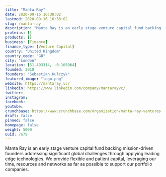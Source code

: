 ```yaml
---
title: "Manta Ray"
date: 2020-09-16 16:38:02
lastmod: 2020-09-16 16:38:02
slug: /manta-ray
description: "Manta Ray is an early stage venture capital fund backing mission-driven founders addressing significant global challenges through applying leading edge technologies. We provide flexible and patient capital, leveraging our time, resources and networks as far as possible to support our portfolio companies."
proteins: []
products: []
business: [Finance]
finance_type: [Venture Capital]
country: "United Kingdom"
country_code: "GB"
city: "London"
location: [51.493314, -0.168964]
founded: 2018
founders: "Sebastian Kulczyk"
featured_image: "logo.png"
website: https://mantaray.vc/
linkedin: https://www.linkedin.com/company/mantarayvc/
twitter: 
instagram: 
facebook: 
youtube: 
crunchbase: https://www.crunchbase.com/organization/manta-ray-ventures
draft: false
pinned: false
homepage: false
weight: 5000
uuid: 7679
---
```

Manta Ray is an early stage venture capital fund backing mission-driven founders addressing significant global challenges through applying leading edge technologies. We provide flexible and patient capital, leveraging our time, resources and networks as far as possible to support our portfolio companies.
